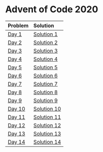 # Advent of Code 2020

| Problem | Solution |
| :-- | :-- |
|[Day 1](https://adventofcode.com/2020/day/1)|[Solution 1](https://github.com/lewisjdeane/AOC-2020-Kotlin/blob/main/src/main/kotlin/One.kt)|
|[Day 2](https://adventofcode.com/2020/day/2)|[Solution 2](https://github.com/lewisjdeane/AOC-2020-Kotlin/blob/main/src/main/kotlin/Two.kt)|
|[Day 3](https://adventofcode.com/2020/day/3)|[Solution 3](https://github.com/lewisjdeane/AOC-2020-Kotlin/blob/main/src/main/kotlin/Three.kt)|
|[Day 4](https://adventofcode.com/2020/day/4)|[Solution 4](https://github.com/lewisjdeane/AOC-2020-Kotlin/blob/main/src/main/kotlin/Four.kt)|
|[Day 5](https://adventofcode.com/2020/day/5)|[Solution 5](https://github.com/lewisjdeane/AOC-2020-Kotlin/blob/main/src/main/kotlin/Five.kt)|
|[Day 6](https://adventofcode.com/2020/day/6)|[Solution 6](https://github.com/lewisjdeane/AOC-2020-Kotlin/blob/main/src/main/kotlin/Six.kt)|
|[Day 7](https://adventofcode.com/2020/day/7)|[Solution 7](https://github.com/lewisjdeane/AOC-2020-Kotlin/blob/main/src/main/kotlin/Seven.kt)|
|[Day 8](https://adventofcode.com/2020/day/8)|[Solution 8](https://github.com/lewisjdeane/AOC-2020-Kotlin/blob/main/src/main/kotlin/Eight.kt)|
|[Day 9](https://adventofcode.com/2020/day/9)|[Solution 9](https://github.com/lewisjdeane/AOC-2020-Kotlin/blob/main/src/main/kotlin/Nine.kt)|
|[Day 10](https://adventofcode.com/2020/day/10)|[Solution 10](https://github.com/lewisjdeane/AOC-2020-Kotlin/blob/main/src/main/kotlin/Ten.kt)|
|[Day 11](https://adventofcode.com/2020/day/11)|[Solution 11](https://github.com/lewisjdeane/AOC-2020-Kotlin/blob/main/src/main/kotlin/Eleven.kt)|
|[Day 12](https://adventofcode.com/2020/day/12)|[Solution 12](https://github.com/lewisjdeane/AOC-2020-Kotlin/blob/main/src/main/kotlin/Twelve.kt)|
|[Day 13](https://adventofcode.com/2020/day/13)|[Solution 13](https://github.com/lewisjdeane/AOC-2020-Kotlin/blob/main/src/main/kotlin/Thirteen.kt)|
|[Day 14](https://adventofcode.com/2020/day/14)|[Solution 14](https://github.com/lewisjdeane/AOC-2020-Kotlin/blob/main/src/main/kotlin/Fourteen.kt)|
